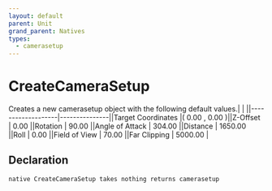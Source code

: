 ```yaml
---
layout: default
parent: Unit
grand_parent: Natives
types:
  - camerasetup
---
```


# CreateCameraSetup
Creates a new camerasetup object with the following default values.|                   |               ||-------------------|---------------||Target Coordinates |( 0.00 , 0.00 )||Z-Offset           | 0.00          ||Rotation           | 90.00         ||Angle of Attack    | 304.00        ||Distance           | 1650.00       ||Roll               | 0.00          ||Field of View      | 70.00         ||Far Clipping       | 5000.00       |

## Declaration

```
native CreateCameraSetup takes nothing returns camerasetup
```
